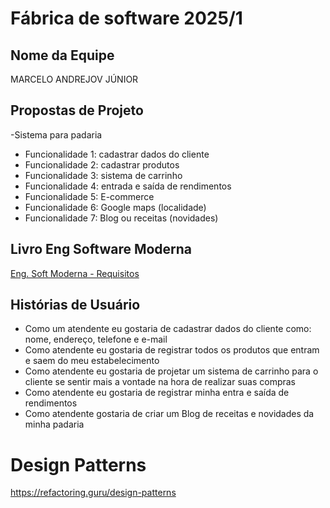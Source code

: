 # Fábrica de software 2025/1

## Nome da Equipe
MARCELO ANDREJOV JÚNIOR

## Propostas de Projeto
-Sistema para padaria
- Funcionalidade 1: cadastrar dados do cliente
- Funcionalidade 2: cadastrar produtos
- Funcionalidade 3: sistema de carrinho
- Funcionalidade 4: entrada e saída de rendimentos
- Funcionalidade 5: E-commerce
- Funcionalidade 6: Google maps (localidade)
- Funcionalidade 7: Blog ou receitas (novidades)

## Livro Eng Software Moderna
[Eng. Soft Moderna - Requisitos](https://engsoftmoderna.info/cap3.html)

## Histórias de Usuário
- Como um atendente eu gostaria de cadastrar dados do cliente como: nome, endereço, telefone e e-mail
- Como atendente eu gostaria de registrar todos os produtos que entram e saem do meu estabelecimento
- Como atendente eu gostaria de projetar um sistema de carrinho para o cliente se sentir mais a vontade na hora de realizar suas compras
- Como atendente eu gostaria de registrar minha entra e saída de rendimentos
- Como atendente gostaria de criar um Blog de receitas e novidades da minha padaria

# Design Patterns

https://refactoring.guru/design-patterns